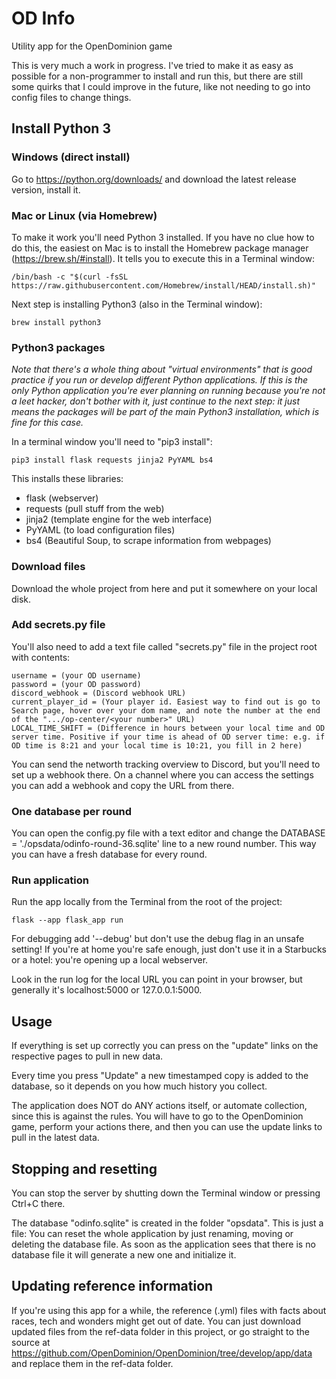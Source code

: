 # OD Info
Utility app for the OpenDominion game

This is very much a work in progress. I've tried to make it as easy as possible for a non-programmer to install and run this,
but there are still some quirks that I could improve in the future, like not needing to go into
config files to change things.

## Install Python 3

### Windows (direct install)
Go to https://python.org/downloads/ and download the latest release version, install it.

### Mac or Linux (via Homebrew)
To make it work you'll need Python 3 installed. If you have no clue how to do this,
the easiest on Mac is to install the Homebrew package manager (https://brew.sh/#install). 
It tells you to execute this in a Terminal window:

    /bin/bash -c "$(curl -fsSL https://raw.githubusercontent.com/Homebrew/install/HEAD/install.sh)"

Next step is installing Python3 (also in the Terminal window):

    brew install python3

### Python3 packages
*Note that there's a whole thing about "virtual environments" that is good practice
if you run or develop different Python applications. If this is the only Python
application you're ever planning on running because you're not a leet hacker,
don't bother with it, just continue to the next step: it just means the packages
will be part of the main Python3 installation, which is fine for this case.*

In a terminal window you'll need to "pip3 install":

    pip3 install flask requests jinja2 PyYAML bs4

This installs these libraries:

 - flask (webserver)
 - requests (pull stuff from the web)
 - jinja2 (template engine for the web interface)
 - PyYAML (to load configuration files)
 - bs4 (Beautiful Soup, to scrape information from webpages)

### Download files
Download the whole project from here and put it somewhere on your local disk.

### Add secrets.py file
You'll also need to add a text file called "secrets.py" file in the project root with contents:

    username = (your OD username)
    password = (your OD password)
    discord_webhook = (Discord webhook URL)
    current_player_id = (Your player id. Easiest way to find out is go to Search page, hover over your dom name, and note the number at the end of the ".../op-center/<your number>" URL)
    LOCAL_TIME_SHIFT = (Difference in hours between your local time and OD server time. Positive if your time is ahead of OD server time: e.g. if OD time is 8:21 and your local time is 10:21, you fill in 2 here)

You can send the networth tracking overview to Discord, but you'll need to set up a
webhook there. On a channel where you can access the settings you can add a webhook
and copy the URL from there.

### One database per round

You can open the config.py file with a text editor and change the DATABASE = './opsdata/odinfo-round-36.sqlite' line to
a new round number. This way you can have a fresh database for every round.

### Run application
Run the app locally from the Terminal from the root of the project:

    flask --app flask_app run

For debugging add '--debug' but don't use the debug flag in an unsafe setting!
If you're at home you're safe enough, just don't use it in a Starbucks or a hotel:
you're opening up a local webserver.

Look in the run log for the local URL you can point in your browser, but generally it's localhost:5000 or 127.0.0.1:5000.

## Usage
If everything is set up correctly you can press on the "update" links on the 
respective pages to pull in new data.

Every time you press "Update" a new timestamped copy is added to the database,
so it depends on you how much history you collect.

The application does NOT do ANY actions itself, or automate collection, since
this is against the rules. You will have to go to the OpenDominion game, perform
your actions there, and then you can use the update links to pull in the latest data.

## Stopping and resetting
You can stop the server by shutting down the Terminal window or pressing Ctrl+C there.

The database "odinfo.sqlite" is created in the folder "opsdata". This is just a file:
You can reset the whole application by just renaming, moving or deleting the database file.
As soon as the application sees that there is no database file it will
generate a new one and initialize it.

## Updating reference information

If you're using this app for a while, the reference (.yml) files with facts
about races, tech and wonders might get out of date. You can just download
updated files from the ref-data folder in this project, or go straight to the source 
at https://github.com/OpenDominion/OpenDominion/tree/develop/app/data and
replace them in the ref-data folder.
